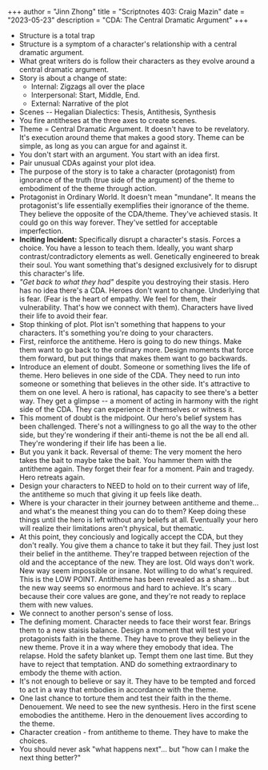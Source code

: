 +++ 
author = "Jinn Zhong" 
title = "Scriptnotes 403: Craig Mazin" 
date = "2023-05-23" 
description = "CDA: The Central Dramatic Argument" 
+++

* Structure is a total trap
* Structure is a symptom of a character's relationship with a central dramatic argument.
* What great writers do is follow their characters as they evolve around a central dramatic argument.
* Story is about a change of state:
    * Internal: Zigzags all over the place
    * Interpersonal: Start, Middle, End.
    * External: Narrative of the plot
* Scenes -- Hegalian Dialectics: Thesis, Antithesis, Synthesis
* You fire antitheses at the three axes to create scenes.
* Theme = Central Dramatic Argument. It doesn't have to be revelatory. It's execution around theme that makes a good story. Theme can be simple, as long as you can argue for and against it.
* You don't start with an argument. You start with an idea first.
* Pair unusual CDAs against your plot idea.
* The purpose of the story is to take a character (protagonist) from ignorance of the truth (true side of the argument) of the theme to embodiment of the theme through action.
* Protagonist in Ordinary World. It doesn't mean "mundane". It means the protagonist's life essentially exemplifies their ignorance of the theme. They believe the opposite of the CDA/theme. They've achieved stasis. It could go on this way forever. They've settled for acceptable imperfection.
* **Inciting Incident:** Specifically disrupt a character's stasis. Forces a choice. You have a lesson to teach them. Ideally, you want sharp contrast/contradictory elements as well. Genetically engineered to break their soul. You want something that's designed exclusively for to disrupt this character's life.
* *"Get back to what they had"* despite you destroying their stasis. Hero has no idea there's a CDA. Heroes don't want to change. Underlying that is fear. (Fear is the heart of empathy. We feel for them, their vulnerability. That's how we connect with them). Characters have lived their life to avoid their fear.
* Stop thinking of plot. Plot isn't something that happens to your characters. It's something you're doing to your characters.
* First, reinforce the antitheme. Hero is going to do new things. Make them want to go back to the ordinary more. Design moments that force them forward, but put things that makes them want to go backwards.
* Introduce an element of doubt. Someone or something lives the life of theme. Hero believes in one side of the CDA. They need to run into someone or something that believes in the other side. It's attractive to them on one level. A hero is rational, has capacity to see there's a better way. They get a glimpse -- a moment of acting in harmony with the right side of the CDA. They can experience it themselves or witness it.
* This moment of doubt is the midpoint. Our hero's belief system has been challenged. There's not a willingness to go all the way to the other side, but they're wondering if their anti-theme is not the be all end all. They're wondering if their life has been a lie.
* But you yank it back. Reversal of theme: The very moment the hero takes the bait to maybe take the bait. You hammer them with the antitheme again. They forget their fear for a moment. Pain and tragedy. Hero retreats again.
* Design your characters to NEED to hold on to their current way of life, the antitheme so much that giving it up feels like death.
* Where is your character in their journey between antitheme and theme... and what's the meanest thing you can do to them? Keep doing these things until the hero is left without any beliefs at all. Eventually your hero will realize their limitations aren't physical, but thematic.
* At this point, they conciously and logically accept the CDA, but they don't really. You give them a chance to take it but they fail. They just lost their belief in the antitheme. They're trapped between rejection of the old and the acceptance of the new. They are lost. Old ways don't work. New way seem impossible or insane. Not willing to do what's required. This is the LOW POINT. Antitheme has been revealed as a sham... but the new way seems so enormous and hard to achieve. It's scary because their core values are gone, and they're not ready to replace them with new values.
* We connect to another person's sense of loss. 
* The defining moment. Character needs to face their worst fear. Brings them to a new staisis balance. Design a moment that will test your protagonists faith in the theme. They have to prove they believe in the new theme. Prove it in a way where they emobody that idea. The relapse. Hold the safety blanket up. Tempt them one last time. But they have to reject that temptation. AND do something extraordinary to embody the theme with action.
* It's not enough to believe or say it. They have to be tempted and forced to act in a way that embodies in accordance with the theme.
* One last chance to torture them and test their faith in the theme.
Denouement. We need to see the new synthesis. Hero in the first scene emobodies the antitheme. Hero in the denouement lives according to the theme.
* Character creation - from antitheme to theme. They have to make the choices.
* You should never ask "what happens next"... but "how can I make the next thing better?"


